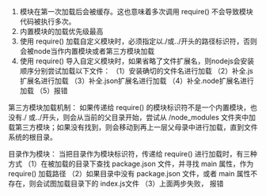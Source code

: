 1. 模块在第一次加载后会被缓存。这也意味着多次调用 require() 不会导致模块代码被执行多次。
2. 内置模块的加载优先级最高
3. 使用 require() 加载自定义模块时，必须指定以./或../开头的路径标识符，否则会被node当作内置模块或者第三方模块加载
4. 使用 require() 导入自定义模块时，如果省略了文件扩展名，则nodejs会安装顺序分别尝试加载以下文件：
（1）安装确切的文件名进行加载
（2）补全.js扩展名进行加载
（3）补全.json扩展名进行加载
（4）补全.node扩展名进行加载
（5）报错


第三方模块加载机制：
如果传递给 require() 的模块标识符不是一个内置模块，也没有./ 或../开头，则会从当前的父目录开始，尝试从 /node_modules 文件夹中加载第三方模块；如果没有找到，则会移动到再上一层父母录中进行加载，直到文件系统的根目录。


目录作为模块：
当把目录作为模块标识符，传递给 require() 进行加载时，有三种方式
（1）在被加载的目录下查找 package.json 文件，并寻找 main 属性，作为 require() 加载路径
（2）如果目录中没有 package.json 文件，或者 main 属性不存在，则会试图加载目录下的 index.js文件
（3）上面两步失败， 报错